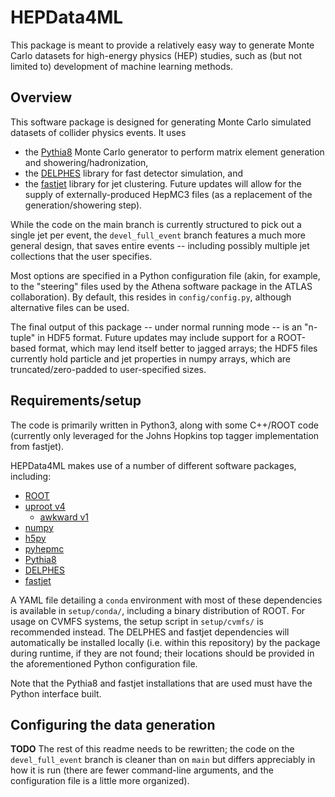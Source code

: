 # HEPData4ML

This package is meant to provide a relatively easy way to generate Monte Carlo datasets for high-energy physics (HEP) studies, such as (but not limited to) development of machine learning methods.

## Overview

This software package is designed for generating Monte Carlo simulated datasets of collider physics events.
It uses
- the [Pythia8](https://pythia.org) Monte Carlo generator to perform matrix element generation and showering/hadronization,
- the [DELPHES](https://cp3.irmp.ucl.ac.be/projects/delphes) library for fast detector simulation, and
- the [fastjet](http://fastjet.fr) library for jet clustering.
Future updates will allow for the supply of externally-produced HepMC3 files (as a replacement of the generation/showering step).

While the code on the main branch is currently structured to pick out a single jet per event, the `devel_full_event` branch features a much more general design, that saves entire events -- including possibly multiple jet collections that the user specifies.

Most options are specified in a Python configuration file (akin, for example, to the "steering" files used by the Athena software package in the ATLAS collaboration). By default, this resides in `config/config.py`, although alternative files can be used.

The final output of this package -- under normal running mode -- is an "n-tuple" in HDF5 format. Future updates may include support for a ROOT-based format, which may lend itself better to jagged arrays; the HDF5 files currently hold particle and jet properties in numpy arrays, which are truncated/zero-padded to user-specified sizes.

## Requirements/setup

The code is primarily written in Python3, along with some C++/ROOT code (currently only leveraged for the Johns Hopkins top tagger implementation from fastjet).

HEPData4ML makes use of a number of different software packages, including:

- [ROOT](https://root.cern.ch)
- [uproot v4](https://uproot.readthedocs.io/en/latest/index.html)
  - [awkward v1](https://awkward-array.org/doc/main/)
- [numpy](https://numpy.org)
- [h5py](https://www.h5py.org)
- [pyhepmc](https://github.com/scikit-hep/pyhepmc)
- [Pythia8](https://pythia.org)
- [DELPHES](https://cp3.irmp.ucl.ac.be/projects/delphes)
- [fastjet](http://fastjet.fr)

A YAML file detailing a `conda` environment with most of these dependencies is available in `setup/conda/`, including a binary distribution of ROOT.
For usage on CVMFS systems, the setup script in `setup/cvmfs/` is recommended instead.
The DELPHES and fastjet dependencies will automatically be installed locally (i.e. within this repository) by the package during runtime, if they are not found; their locations should be provided in the aforementioned Python configuration file.

Note that the Pythia8 and fastjet installations that are used must have the Python interface built.

## Configuring the data generation

**TODO** The rest of this readme needs to be rewritten; the code on the `devel_full_event` branch is cleaner than on `main` but differs appreciably in how it is run (there are fewer command-line arguments, and the configuration file is a little more organized).